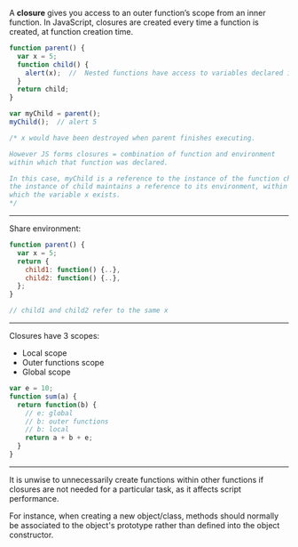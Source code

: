 A **closure** gives you access to an outer function’s scope from an inner function. In JavaScript, closures are created every time a function is created, at function creation time.

```javascript
function parent() {
  var x = 5;
  function child() {
    alert(x);  //  Nested functions have access to variables declared in their outer scope.
  }
  return child;
}

var myChild = parent();
myChild();  // alert 5

/* x would have been destroyed when parent finishes executing.

However JS forms closures = combination of function and environment 
within which that function was declared.

In this case, myChild is a reference to the instance of the function child,
the instance of child maintains a reference to its environment, within
which the variable x exists.
*/
```

---

Share environment:

```javascript
function parent() {
  var x = 5;
  return {
    child1: function() {..},
    child2: function() {..},
  };
}

// child1 and child2 refer to the same x
```

---

Closures have 3 scopes:
- Local scope
- Outer functions scope
- Global scope

```javascript
var e = 10;
function sum(a) {
  return function(b) {
    // e: global
    // b: outer functions
    // b: local
    return a + b + e;
  }
}
```

---

It is unwise to unnecessarily create functions within other functions if closures are not needed for a particular task, as it affects script performance.

For instance, when creating a new object/class, methods should normally be associated to the object's prototype rather than defined into the object constructor.

